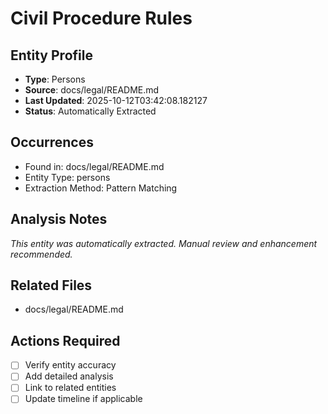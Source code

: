 # Civil Procedure Rules

## Entity Profile
- **Type**: Persons
- **Source**: docs/legal/README.md
- **Last Updated**: 2025-10-12T03:42:08.182127
- **Status**: Automatically Extracted

## Occurrences
- Found in: docs/legal/README.md
- Entity Type: persons
- Extraction Method: Pattern Matching

## Analysis Notes
*This entity was automatically extracted. Manual review and enhancement recommended.*

## Related Files
- docs/legal/README.md

## Actions Required
- [ ] Verify entity accuracy
- [ ] Add detailed analysis
- [ ] Link to related entities
- [ ] Update timeline if applicable
